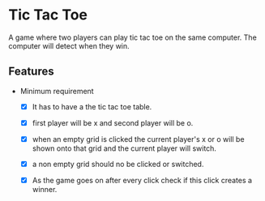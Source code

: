# Tic Tac Toe

A game where two players can play tic tac toe on the same computer.
The computer will detect when they win.

## Features

- Minimum requirement
  - [x] It has to have a the tic tac toe table.
  - [x] first player will be x and second player will be o.
  - [x] when an empty grid is clicked the current player's x or o will be shown onto that grid and the current player will switch. 
  - [x] a non empty grid should no be clicked or switched.
  - [x] As the game goes on after every click check if this click creates a winner.


